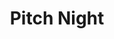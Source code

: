 ---
title: "Pitch Night"
event-name: "Pitch Night"
event-date: "2022-10-14"
event-time: "6:00 ~ 7:00 PM"
event-location: "Zoom"
event-bg-img: "img/events/pitch_night_bg.jpg"
event-description: "
  Interested in starting or joining a game project? Come on over to Pitch Night! Pitch Night is the time where game devs get to pitch their game project ideas and recruit interested members into their teams. Check out new or recurring projects, and befriend fellow devs! <br>
  The requirements for pitching are listed in the events channel. The Zoom link will be made public on Discord 20 minutes prior to the start of Pitch Night.<br><br><br>
  "

---